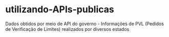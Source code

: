 # utilizando-APIs-publicas
Dados obtidos por meio de API do governo -  Informações de PVL (Pedidos de Verificação de Limites) realizados por diversos estados
